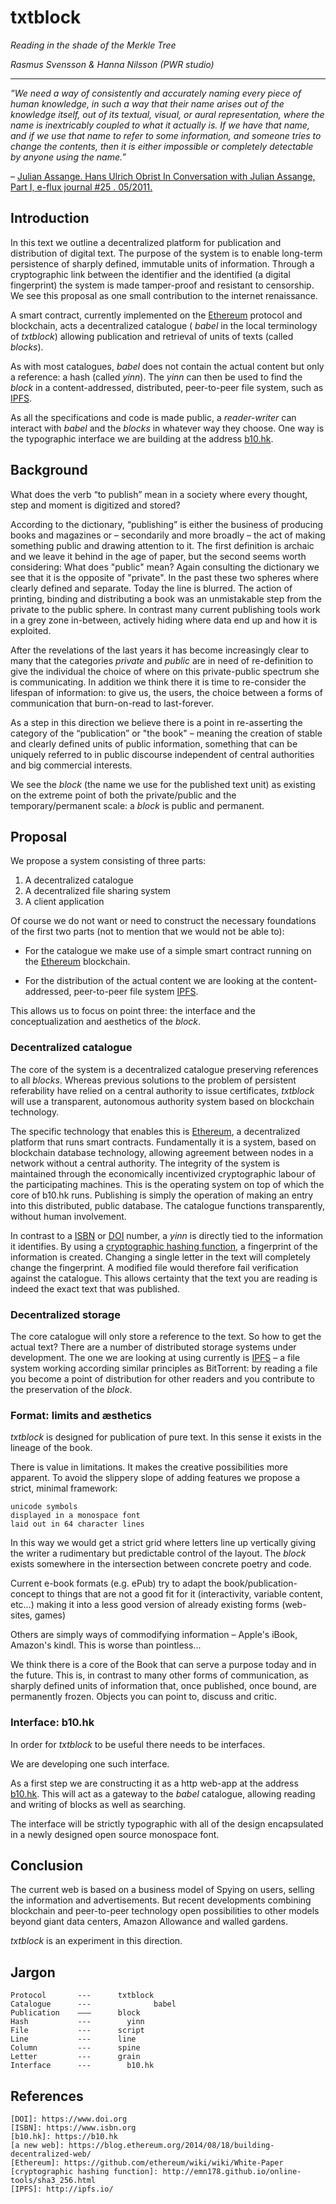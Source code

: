 # txtblock
_Reading in the shade of the Merkle Tree_

*Rasmus Svensson & Hanna Nilsson (PWR studio)*

- - -

*”We need a way of consistently and accurately naming every piece of human knowledge, in such a way that their name arises out of the knowledge itself, out of its textual, visual, or aural representation, where the name is inextricably coupled to what it actually is. If we have that name, and if we use that name to refer to some information, and someone tries to change the contents, then it is either impossible or completely detectable by anyone using the name.”*

– [Julian Assange. Hans Ulrich Obrist In Conversation with Julian Assange, Part I, e-flux journal #25 . 05/2011.]( http://www.e-flux.com/journal/in-conversation-with-julian-assange-part-i/)

## Introduction

In this text we outline a decentralized platform for publication and distribution of digital text. The purpose of the system is to enable long-term persistence of sharply defined, immutable units of information. Through a cryptographic link between the identifier and the identified (a digital fingerprint) the system is made tamper-proof and resistant to censorship. We see this proposal as one small contribution to the internet renaissance. 

A smart contract, currently implemented on the [Ethereum] protocol and blockchain, acts a decentralized catalogue ( _babel_ in the local terminology of _txtblock_) allowing publication and retrieval of units of texts (called _blocks_).

As with most catalogues, _babel_ does not contain the actual content but only a reference: a hash (called _yinn_). The _yinn_ can then be used to find the _block_ in a content-addressed, distributed, peer-to-peer file system, such as [IPFS].       

As all the specifications and code is made public, a _reader-writer_ can interact with _babel_ and the _blocks_ in whatever way they choose. One way is the typographic interface we are building at the address [b10.hk].   

## Background

What does the verb “to publish” mean in a society where every thought, step and moment is digitized and stored? 

According to the dictionary, “publishing” is either the business of producing books and magazines or – secondarily and more broadly – the act of making something public and drawing attention to it. The first definition is archaic and we leave it behind in the age of paper, but the second seems worth considering: What does "public" mean? Again consulting the dictionary we see that it is the opposite of "private". In the past these two spheres where clearly defined and separate. Today the line is blurred. The action of printing, binding and distributing a book was an unmistakable step from the private to the public sphere. In contrast many current publishing tools work in a grey zone in-between, actively hiding where data end up and how it is exploited.

After the revelations of the last years it has become increasingly clear to many that the categories _private_ and _public_ are in need of re-definition to give the individual the choice of where on this private-public spectrum she is communicating. In addition we think there it is time to re-consider the lifespan of information: to give us, the users, the choice between a forms of communication that burn-on-read to  last-forever. 

As a step in this direction we believe there is a point in re-asserting the category of the “publication” or "the book" – meaning the creation of stable and clearly defined units of public information, something that can be uniquely referred to in public discourse independent of central authorities and big commercial interests.

We see the _block_ (the name we use for the published text unit) as existing on the extreme point of both the private/public and the temporary/permanent scale: a _block_ is public and permanent. 

## Proposal 

We propose a system consisting of three parts:

1. A decentralized catalogue
2. A decentralized file sharing system
3. A client application

Of course we do not want or need to construct the necessary foundations of the first two parts (not to mention that we would not be able to):

- For the catalogue we make use of a simple smart contract running on the [Ethereum] blockchain.

- For the distribution of the actual content we are looking at the content-addressed, peer-to-peer file system [IPFS]. 

This allows us to focus on point three: the interface and the conceptualization and aesthetics of the _block_.   

### Decentralized catalogue

The core of the system is a decentralized catalogue preserving references to all _blocks_. Whereas previous solutions to the problem of persistent referability have relied on a central authority to issue certificates, _txtblock_ will use a transparent, autonomous authority system based on blockchain technology.

The specific technology that enables this is [Ethereum], a decentralized platform that runs smart contracts. Fundamentally it is a system, based on blockchain database technology, allowing agreement between nodes in a network without a central authority. The integrity of the system is maintained through the economically incentivized cryptographic labour of the participating machines. This is the operating system on top of which the core of b10.hk runs. Publishing is simply the operation of making an entry into this distributed, public database. The catalogue functions transparently, without human involvement.

In contrast to a [ISBN] or [DOI] number, a _yinn_ is directly tied to the information it identifies. By using a [cryptographic hashing function], a fingerprint of the information is created. Changing a single letter in the text will completely change the fingerprint. A modified file would therefore fail verification against the catalogue. This allows certainty that the text you are reading is indeed the exact text that was published.

### Decentralized storage

The core catalogue will only store a reference to the text. So how to get the actual text? There are a number of distributed storage systems under development. The one we are looking at using currently is [IPFS] – a file system working according similar principles as BitTorrent: by reading a file you become a point of distribution for other readers and you contribute to the preservation of the _block_.

### Format: limits and æsthetics

_txtblock_ is designed for publication of pure text. In this sense it exists in the lineage of the book.

There is value in limitations. It makes the creative possibilities more apparent. To avoid the slippery slope of adding features we propose a strict, minimal framework: 

	unicode symbols
	displayed in a monospace font 
	laid out in 64 character lines

In this way we would get a strict grid where letters line up vertically giving the writer a rudimentary but predictable control of the layout. The _block_ exists somewhere in the intersection between concrete poetry and code.

Current e-book formats (e.g. ePub) try to adapt the book/publication-concept to things that are not a good fit for it (interactivity, variable content, etc…) making it into a less good version of already existing forms (web-sites, games) 

Others are simply ways of commodifying information – Apple's iBook, Amazon's kindl. This is worse than pointless...

We think there is a core of the Book that can serve a purpose today and in the future. This is, in contrast to many other forms of communication, as sharply defined units of information that, once published, once bound, are permanently frozen. Objects you can point to, discuss and critic.  

### Interface: b10.hk

In order for _txtblock_ to be useful there needs to be interfaces. 

We are developing one such interface. 

As a first step we are constructing it as a http web-app at the address [b10.hk]. This will act as a gateway to the _babel_ catalogue, allowing reading and writing of blocks as well as searching. 

The interface will be strictly typographic with all of the design encapsulated in a newly designed open source monospace font.  

## Conclusion

The current web is based on a business model of Spying on users, selling the information and advertisements. But recent developments combining blockchain and peer-to-peer technology open possibilities to other models beyond giant data centers, Amazon Allowance and walled gardens. 

_txtblock_ is an experiment in this direction. 

## Jargon

	Protocol       ---      txtblock
	Catalogue      ---				babel 
	Publication    –––      block
	Hash           ---	      yinn		
	File           ---      script
	Line           ---      line
	Column         ---      spine 
	Letter         ---      grain
	Interface      ---	      b10.hk

## References

	[DOI]: https://www.doi.org
	[ISBN]: https://www.isbn.org
	[b10.hk]: https://b10.hk
	[a new web]: https://blog.ethereum.org/2014/08/18/building-decentralized-web/
	[Ethereum]: https://github.com/ethereum/wiki/wiki/White-Paper
	[cryptographic hashing function]: http://emn178.github.io/online-tools/sha3_256.html
	[IPFS]: http://ipfs.io/


[DOI]: https://www.doi.org
[ISBN]: https://www.isbn.org
[b10.hk]: https://b10.hk
[a new web]: https://blog.ethereum.org/2014/08/18/building-decentralized-web/
[Ethereum]: https://github.com/ethereum/wiki/wiki/White-Paper
[cryptographic hashing function]: http://emn178.github.io/online-tools/sha3_256.html
[IPFS]: http://ipfs.io/